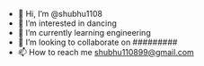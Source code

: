 - 👋 Hi, I’m @shubhu1108
- 👀 I’m interested in dancing
- 🌱 I’m currently learning engineering
- 💞️ I’m looking to collaborate on #########
- 📫 How to reach me shubhu110899@gmail.com

<!---
shubhu1108/shubhu1108 is a ✨ special ✨ repository because its `README.md` (this file) appears on your GitHub profile.
You can click the Preview link to take a look at your changes.
--->
